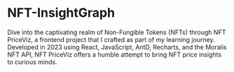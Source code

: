# NFT-InsightGraph
Dive into the captivating realm of Non-Fungible Tokens (NFTs) through NFT PriceViz, a frontend project that I crafted as part of my learning journey. Developed in 2023 using React, JavaScript, AntD, Recharts, and the Moralis NFT API, NFT PriceViz offers a humble attempt to bring NFT price insights to curious minds.
